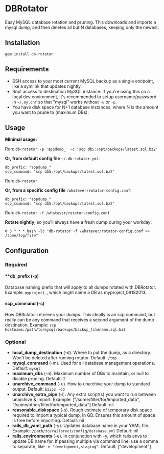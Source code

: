 # DBRotator
Easy MySQL database rotation and pruning. This downloads and imports a mysql dump, and then deletes all but N databases, keeping only the newest.

## Installation

`gem install db-rotator`

## Requirements
- SSH access to your most current MySQL backup as a single endpoint, like a symlink that updates nightly.
- Root access to destination MySQL instance. If you're using this on a local dev environment, it's recommended to setup username/password in `~/.my.cnf` so that "mysql" works without `-u` or `-p`.
- You have disk space for N+1 database instances, where N is the amount you want to prune to (maximum DBs).

## Usage

**Minimal usage:**

Run: `db-rotator -p 'appdump_' -c 'scp db5:/opt/backups/latest.sql.bz2'`

**Or, from default config file** `~/.db-rotator.yml`:

```
db_prefix: "appdump_"
scp_command: "scp db5:/opt/backups/latest.sql.bz2"
```

Run: `db-rotator`

**Or, from a specific config file** `/whatever/rotator-config.conf`:

```
db_prefix: "appdump_"
scp_command: "scp db5:/opt/backups/latest.sql.bz2"
```

Run: `db-rotator -f /whatever/rotator-config.conf`

**Rotate nightly**, so you'll always have a fresh dump during your workday:

`0 3 * * * bash -lc "db-rotator -f /whatever/rotator-config.conf >> /some/log/file"`

## Configuration
### Required
#### **db_prefix (-p)
Database naming prefix that will apply to all dumps rotated with DBRotator.
Example: `myproject_`, which might name a DB as myproject_09182013.

#### scp_command (-c)
How DBRotator retrieves your dumps. This ideally is an scp command, but really can be any command that receives a second argument of the dump destination.
Example: `scp hostname:/path/to/mysql/backups/backup_filename.sql.bz2`

### Optional

- **local_dump_destination** (-d). Where to put the dump, as a directory. Won't be deleted after running rotator. Default: `/tmp`
- **mysql_command** (-m). Used for all database management operations. Default: `mysql`
- **maximum_dbs** (-n). Maximum number of DBs to maintain, or null to disable pruning. Default: 2
- **unarchive_command** (-u). How to unarchive your dump to standard output. Default: `bzip2 -cd`
- **unarchive_extra_pipe** (-i). Any extra script(s) you want to run between unarchive & import. Example: ["/some/filter/for/imported_data", "/some/other/filter/for/imported_data"] Default: nil
- **reasonable_diskspace** (-s). Rough estimate of temporary disk space required to import a typical dump, in GB. Ensures this amount of space is free before importing. Default: nil
- **rails_db_yaml_path** (-y). Updates database name in your YAML file. Example: `/path/to/railsroot/config/database.yml` Default: nil
- **rails_environments** (-e). In conjunction with -y, which rails envs to update DB name for. If passing multiple via command line, use a comma to separate, like `-e "development,staging"`. Default: ["development"]
